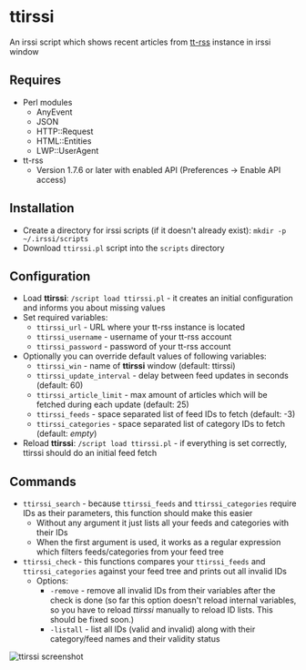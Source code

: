 # ttirssi

An irssi script which shows recent articles from [tt-rss](https://tt-rss.org/gitlab/fox/tt-rss/wikis/home) instance in irssi window 

## Requires
* Perl modules
    * AnyEvent
    * JSON
    * HTTP::Request
    * HTML::Entities
    * LWP::UserAgent
* tt-rss
    * Version 1.7.6 or later with enabled API (Preferences -> Enable API access)

## Installation
* Create a directory for irssi scripts (if it doesn't already exist): `mkdir -p ~/.irssi/scripts`
* Download `ttirssi.pl` script into the `scripts` directory

## Configuration
* Load **ttirssi**: `/script load ttirssi.pl` - it creates an initial configuration and informs you about missing values
* Set required variables:
    * `ttirssi_url` - URL where your tt-rss instance is located
    * `ttirssi_username` - username of your tt-rss account
    * `ttirssi_password` - password of your tt-rss account
* Optionally you can override default values of following variables:
    * `ttirssi_win` - name of **ttirssi** window (default: ttirssi)
    * `ttirssi_update_interval` - delay between feed updates in seconds (default: 60)
    * `ttirssi_article_limit` - max amount of articles which will be fetched during each update (default: 25)
    * `ttirssi_feeds` - space separated list of feed IDs to fetch (default: -3)
    * `ttirssi_categories` - space separated list of category IDs to fetch (default: *empty*)
* Reload **ttirssi**: `/script load ttirssi.pl` - if everything is set correctly, ttirssi should do an initial feed fetch

## Commands
* `ttirssi_search` - because `ttirssi_feeds` and `ttirssi_categories` require IDs as their parameters, this function should make this easier
    * Without any argument it just lists all your feeds and categories with their IDs
    * When the first argument is used, it works as a regular expression which filters feeds/categories from your feed tree
* `ttirssi_check` - this functions compares your `ttirssi_feeds` and `ttirssi_categories` against your feed tree and prints out all invalid IDs
    * Options:
        * `-remove` - remove all invalid IDs from their variables after the check is done (so far this option doesn't reload internal variables, so you have to reload *ttirssi* manually to reload ID lists. This should be fixed soon.)
        * `-listall` - list all IDs (valid and invalid) along with their category/feed names and their validity status

![ttirssi screenshot](/../assets/assets/ttirssi.png?raw=true)
